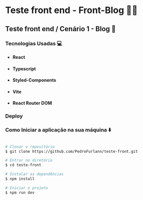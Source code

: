 # Teste front end - Front-Blog :man_technologist:  

## Teste front end / Cenário 1 - Blog :bookmark_tabs:

### Tecnologias Usadas :computer:

- ####  React
- ####  Typescript
- ####  Styled-Components
- ####  Vite
- ####  React Router DOM

### Deploy 

### Como Iniciar a aplicação na sua máquina :arrow_down:

```bash

# Clonar o repositório
$ git clone https://github.com/PedroFurlann/teste-front.git

# Entrar no diretório
$ cd teste-front

# Instalar as dependências
$ npm install

# Iniciar o projeto
$ npm run dev

```